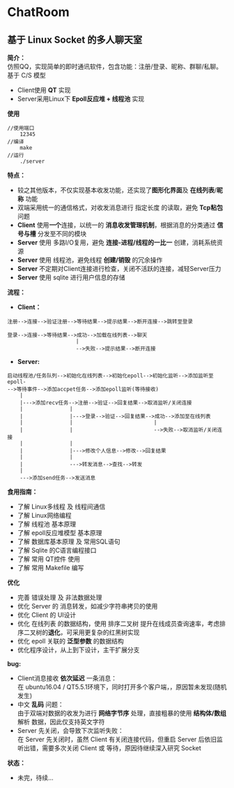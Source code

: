 # ChatRoom
## **基于 Linux Socket 的多人聊天室**  

 **简介：**  
 仿照QQ，实现简单的即时通讯软件，包含功能：注册/登录、昵称、群聊/私聊。  
 基于 C/S 模型  
 - Client使用 **QT** 实现  
 - Server采用Linux下 **Epoll反应堆 + 线程池** 实现  
   
**使用**  
```
//使用端口 
	12345
//编译
	make
//运行
	./server
```
  
**特点：**  
- 较之其他版本，不仅实现基本收发功能，还实现了**图形化界面**及 **在线列表**/**昵称** 功能
- 双端采用统一的通信格式，对收发消息进行 指定长度 的读取，避免 **Tcp粘包** 问题  
- **Client** 使用**一个**连接，以统一的 **消息收发管理机制**，根据消息的分类通过 **信号与槽** 分发至不同的模块  
- **Server** 使用 多路I/O复用，避免 **连接-进程/线程的一比一** 创建，消耗系统资源
- **Server** 使用 线程池，避免线程 **创建/销毁** 的冗余操作
- **Server** 不定期对Client连接进行检查，关闭不活跃的连接，减轻Server压力
- **Server** 使用 sqlite 进行用户信息的存储  

**流程：**  
- **Client：**  
```
注册-->连接-->验证注册-->等待结果-->提示结果-->断开连接-->跳转至登录  

登录-->连接-->等待结果-->成功-->加载在线列表-->聊天  
					  |  
                      -->失败-->提示结果-->断开连接
```

- **Server:**  
```
启动线程池/任务队列-->初始化在线列表-->初始化epoll-->初始化监听-->添加监听至epoll-
-->等待事件-->添加accpet任务-->添加epoll监听(等待接收)
    |
    |--->添加recv任务-->注册-->验证-->回复结果-->取消监听/关闭连接
    |				|
    |               |--->登录-->验证-->回复结果-->成功-->添加至在线列表
    |				|						   |
    |				|						   -->失败-->取消监听/关闭连接
    |				|						
    |               |--->修改个人信息-->修改-->回复结果
    |				|
    |               --->转发消息-->查找-->转发
    |
    --->添加send任务-->发送消息
```

**食用指南：**  
- 了解 Linux多线程 及 线程间通信
- 了解 Linux网络编程
- 了解 线程池 基本原理
- 了解 epoll反应堆模型 基本原理
- 了解 数据库基本原理 及 常用SQL语句
- 了解 Sqlite 的C语言编程接口
- 了解 常用 QT控件 使用
- 了解 常用 Makefile 编写
    
**优化**   
- 完善 错误处理 及 非法数据处理  
- 优化 Server 的 消息转发，如减少字符串拷贝的使用 
- 优化 Client 的 UI设计   
- 优化 在线列表 的数据结构，使用 排序二叉树 提升在线成员查询速率，考虑排序二叉树的**退化**，可采用更复杂的红黑树实现
- 优化 epoll 关联的 **泛型参数** 的数据结构
- 优化程序设计，从上到下设计，主干扩展分支

**bug:**  
- Client消息接收 **依次延迟** 一条消息：  
在 ubuntu16.04 / QT5.5.1环境下，同时打开多个客户端，，原因暂未发现(随机发生)  
- 中文 **乱码** 问题：  
由于双端对数据的收发为进行 **网络字节序** 处理，直接粗暴的使用 **结构体/数组** 解析 数据，因此仅支持英文字符  
- Server 先关闭，会导致下次监听失败：  
在 Server 先关闭时，虽然 Client 有关闭连接代码，但重启 Server 后依旧监听出错，需要多次关闭 Client 或 等待，原因待继续深入研究 Socket
  
**状态：**  
- 未完，待续...
